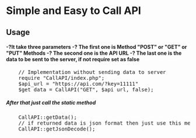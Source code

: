 <h1>Simple and Easy to Call API</h1>
<h2>Usage</h2>
<h4>
-?It take three parameters 
-?	The first one is Method "POST" or "GET" or "PUT" Methods
-?	The second one is the API URL
-?	The last one is the data to be sent to the server, if not require set as false
</h4>
<pre>
	// Implementation without sending data to server 
	require "CallAPI/index.php";
	$api_url = "https://api.com/?key=11111"
	$get_data = CallAPI("GET", $api_url, false);
</pre>
<h5>After that just call the static method</h5>
<pre>
	CallAPI::getData(); 
	// if returned data is json format then just use this method
	CallAPI::getJsonDecode(); 
</pre>
